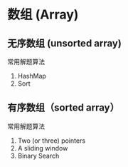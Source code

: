 # 数组 (Array)


## 无序数组 (unsorted array)

常用解题算法
1. HashMap
2. Sort


## 有序数组（sorted array）

常用解题算法
1. Two (or three) pointers
3. A sliding window
4. Binary Search